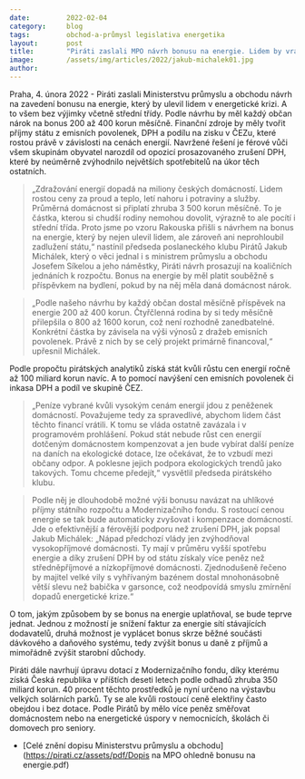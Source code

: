 ```yaml
---
date:         2022-02-04
category:     blog
tags:         obchod-a-průmysl legislativa energetika
layout:       post
title:        "Piráti zaslali MPO návrh bonusu na energie. Lidem by vrátil miliardy, které stát vybral kvůli drahotě. Každý by ušetřil až 4 800 korun ročně"
image:        /assets/img/articles/2022/jakub-michalek01.jpg
author:       
---
```


 

Praha, 4. února 2022 - Piráti zaslali Ministerstvu průmyslu a obchodu návrh na zavedení bonusu na energie, který by ulevil lidem v energetické krizi. A to všem bez výjimky včetně střední třídy. Podle návrhu by měl každý občan nárok na bonus 200 až 400 korun měsíčně. Finanční zdroje by měly tvořit příjmy státu z emisních povolenek, DPH a podílu na zisku v ČEZu, které rostou právě v závislosti na cenách energií. Navržené řešení je férové vůči všem skupinám obyvatel narozdíl od opozicí prosazovaného zrušení DPH, které by neúměrně zvýhodnilo největších spotřebitelů na úkor těch ostatních.
 

> „Zdražování energií dopadá na miliony českých domácností. Lidem rostou ceny za proud a teplo, letí nahoru i potraviny a služby. Průměrná domácnost si připlatí zhruba 3 500 korun měsíčně. To je částka, kterou si chudší rodiny nemohou dovolit, výrazně to ale pocítí i střední třída. Proto jsme po vzoru Rakouska přišli s návrhem na bonus na energie, který by nejen ulevil lidem, ale zároveň ani neprohloubil zadlužení státu,“ nastínil předseda poslaneckého klubu Pirátů Jakub Michálek, který o věci jednal i s ministrem průmyslu a obchodu Josefem Síkelou a jeho náměstky, Piráti návrh prosazují na koaličních jednáních k rozpočtu. Bonus na energie by měl platit souběžně s příspěvkem na bydlení, pokud by na něj měla daná domácnost nárok.

 

> „Podle našeho návrhu by každý občan dostal měsíčně příspěvek na energie 200 až 400 korun. Čtyřčlenná rodina by si tedy měsíčně přilepšila o 800 až 1600 korun, což není rozhodně zanedbatelné. Konkrétní částka by závisela na výši výnosů z dražeb emisních povolenek. Právě z nich by se celý projekt primárně financoval,“ upřesnil Michálek. 

 

Podle propočtu pirátských analytiků získá stát kvůli růstu cen energií ročně až 100 miliard korun navíc. A to pomocí navýšení cen emisních povolenek či inkasa DPH a podíl ve skupině ČEZ. 

 

> „Peníze vybrané kvůli vysokým cenám energií jdou z peněženek domácností. Považujeme tedy za spravedlivé, abychom lidem část těchto financí vrátili. K tomu se vláda ostatně zavázala i v programovém prohlášení. Pokud stát nebude růst cen energií dotčeným domácnostem kompenzovat a jen bude vybírat další peníze na daních na ekologické dotace, lze očekávat, že to vzbudí mezi občany odpor. A poklesne jejich podpora ekologických trendů jako takových. Tomu chceme předejít,“ vysvětlil předseda pirátského klubu.

 

> Podle něj je dlouhodobě možné výši bonusu navázat na uhlíkové příjmy státního rozpočtu a Modernizačního fondu. S rostoucí cenou energie se tak bude automaticky zvyšovat i kompenzace domácností. Jde o efektivnější a férovější podporu než zrušení DPH, jak popsal Jakub Michálek: „Nápad předchozí vlády jen zvýhodňoval vysokopříjmové domácnosti. Ty mají v průměru vyšší spotřebu energie a díky zrušení DPH by od státu získaly více peněz než středněpříjmové a nízkopříjmové domácnosti. Zjednodušeně řečeno by majitel velké vily s vyhřívaným bazénem dostal mnohonásobně větší slevu než babička v garsonce, což neodpovídá smyslu zmírnění dopadů energetické krize.“ 

 

O tom, jakým způsobem by se bonus na energie uplatňoval, se bude teprve jednat. Jednou z možností je snížení faktur za energie sítí stávajících dodavatelů, druhá možnost je vyplácet bonus skrze běžné součásti dávkového a daňového systému, tedy zvýšit bonus u daně z příjmů a mimořádně zvýšit starobní důchody. 

 

Piráti dále navrhují úpravu dotací z Modernizačního fondu, díky kterému získá Česká republika v příštích deseti letech podle odhadů zhruba 350 miliard korun. 40 procent těchto prostředků je nyní určeno na výstavbu velkých solárních parků. Ty se ale kvůli rostoucí ceně elektřiny často obejdou i bez dotace. Podle Pirátů by mělo více peněz směřovat domácnostem nebo na energetické úspory v nemocnicích, školách či domovech pro seniory.

* [Celé znění dopisu Ministerstvu průmyslu a obchodu](https://pirati.cz/assets/pdf/Dopis na MPO ohledně bonusu na energie.pdf)
